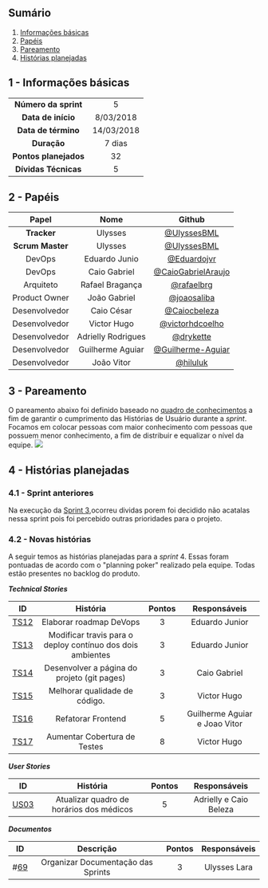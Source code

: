 ## Sumário

1. [Informações básicas](#1---informações-básicas)
1. [Papéis](#2---papéis)
1. [Pareamento](#3---pareamento)
1. [Histórias planejadas](#4---histórias-planejadas)


## 1 - Informações básicas

| | |
|:--:|:--:|
|**Número da sprint**|5|
|**Data de início**|8/03/2018|
|**Data de término**|14/03/2018|
|**Duração**|7 dias|
|**Pontos planejados**|32|
|**Dívidas Técnicas**|5|

## 2 - Papéis

|Papel|Nome|Github|
|:---:|:--:|:--:|
|**Tracker**|Ulysses|[@UlyssesBML]()|
|**Scrum Master**|Ulysses|[@UlyssesBML]()|
|DevOps|Eduardo Junio|[@Eduardojvr](https://github.com/Eduardojvr)|
|DevOps|Caio Gabriel|[@CaioGabrielAraujo]()|
|Arquiteto|Rafael Bragança|[@rafaelbrg](https://github.com/rafaelbrg)|
|Product Owner|João Gabriel|[@joaosaliba]()|
|Desenvolvedor|Caio César|[@Caiocbeleza]()|
|Desenvolvedor|Victor Hugo|[@victorhdcoelho]()|
|Desenvolvedor|Adrielly Rodrigues|[@drykette]()|
|Desenvolvedor|Guilherme Aguiar|[@Guilherme-Aguiar]()|
|Desenvolvedor|João Vitor|[@hiluluk]()|

## 3 - Pareamento

O pareamento abaixo foi definido baseado no [quadro de conhecimentos](https://github.com/fga-gpp-mds/2018.1_Gestao_de_Internacoes_Cirurgicas_GIC/blob/master/docs/documentos/imagens/sprint0/conhecimento_Inicial.png) a fim de garantir o cumprimento das Histórias de Usuário durante a *sprint*. Focamos em colocar pessoas com maior conhecimento com pessoas que possuem menor conhecimento, a fim de distribuir e equalizar o nível da equipe.
<img src="{{ site.baseurl }}/documentos/imagens/Sprint5/Pareamento.png">  

## 4 - Histórias planejadas

### 4.1 - Sprint anteriores

Na execução da [Sprint 3](https://github.com/fga-gpp-mds/2018.1_Gestao_de_Internacoes_Cirurgicas_GIC/blob/master/docs/documentos/Sprints/Sprint_3_Planejamento.md),ocorreu dividas porem foi decidido não acatalas nessa sprint pois foi percebido outras prioridades para o projeto.

### 4.2 - Novas histórias

A seguir temos as histórias planejadas para a *sprint* 4. Essas foram pontuadas de acordo com o "planning poker" realizado pela equipe. Todas estão presentes no backlog do produto.

  ***Technical Stories***

|ID|História|Pontos|Responsáveis|
|:-:|:-----:|:----:|:----------:|
|[TS12](https://github.com/fga-gpp-mds/2018.1_gerencia_mais/issues/68)|Elaborar roadmap DeVops|3|Eduardo Junior|
|[TS13](https://github.com/fga-gpp-mds/2018.1_gerencia_mais/issues/83)|Modificar travis para o deploy contínuo dos dois ambientes |3|Eduardo Junior|
|[TS14](https://github.com/fga-gpp-mds/2018.1_gerencia_mais/issues/74)|Desenvolver a página do projeto (git pages)|3|Caio Gabriel|
|[TS15](https://github.com/fga-gpp-mds/2018.1_gerencia_mais/issues/79)| Melhorar qualidade de código. |3|Victor Hugo|
|[TS16](https://github.com/fga-gpp-mds/2018.1_gerencia_mais/issues/80)|Refatorar Frontend|5|Guilherme Aguiar e Joao Vitor|
|[TS17](https://github.com/fga-gpp-mds/2018.1_gerencia_mais/issues/78)|Aumentar Cobertura de Testes |8|Victor Hugo|


  ***User Stories***

|ID|História|Pontos|Responsáveis|
|:-:|:-----:|:----:|:----------:|
|[US03](https://github.com/fga-gpp-mds/2018.1_gerencia_mais/issues/38)|Atualizar quadro de horários dos médicos|5|Adrielly e Caio Beleza|

***Documentos***

|ID|Descrição|Pontos|Responsáveis|
|:-:|:-----:|:----:|:----------:|
|#[69](https://github.com/fga-gpp-mds/2018.1_gerencia_mais/issues/69)|Organizar Documentação das Sprints |3|Ulysses Lara|
